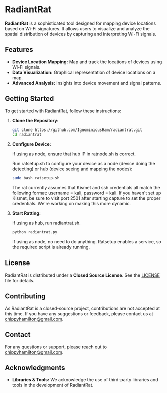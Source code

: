 # RadiantRat

**RadiantRat** is a sophisticated tool designed for mapping device locations based on Wi-Fi signatures. It allows users to visualize and analyze the spatial distribution of devices by capturing and interpreting Wi-Fi signals.

## Features

- **Device Location Mapping:** Map and track the locations of devices using Wi-Fi signals.
- **Data Visualization:** Graphical representation of device locations on a map.
- **Advanced Analysis:** Insights into device movement and signal patterns.

## Getting Started

To get started with RadiantRat, follow these instructions:

1. **Clone the Repository:**

   ```bash
   git clone https://github.com/IgnominiousHam/radiantrat.git
   cd radiantrat
   ```

2. **Configure Device:**
   
   If using as node, ensure that hub IP in ratnode.sh is correct.

   Run ratsetup.sh to configure your device as a node (device doing the detecting) or hub (device seeing and mapping the nodes):

   ```bash
   sudo bash ratsetup.sh
   ```
   The rat currently assumes that Kismet and ssh credentials all match the following format: username = kali, password = kali. If you haven't set up Kismet, be sure to visit port 2501 after starting capture to set the proper credentials. We're working on making this more dynamic.

3. **Start Ratting:**

   If using as hub, run radiantrat.sh.

   ```bash
   python radiantrat.py
   ```
   If using as node, no need to do anything. Ratsetup enables a service, so the required script is already running.

## License

RadiantRat is distributed under a **Closed Source License**. See the [LICENSE](LICENSE) file for details.

## Contributing

As RadiantRat is a closed-source project, contributions are not accepted at this time. If you have any suggestions or feedback, please contact us at [chippyhamilton@gmail.com](mailto:chippyhamilton@gmail.com).

## Contact

For any questions or support, please reach out to [chippyhamilton@gmail.com](mailto:chippyhamilton@gmail.com).

## Acknowledgments

- **Libraries & Tools:** We acknowledge the use of third-party libraries and tools in the development of RadiantRat.
